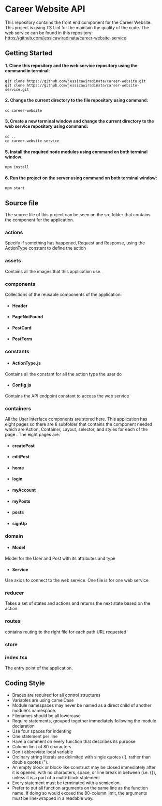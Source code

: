 # Career Website API
This repository contains the front end component for the Career Website. This project is using TS Lint for the maintain the quality of the code. The web service can be found in this repository: https://github.com/jessicawiradinata/career-website-service. 
## Getting Started
#### 1. Clone this repository and the web service repository using the command in terminal:
```
git clone https://github.com/jessicawiradinata/career-website.git
git clone https://github.com/jessicawiradinata/career-website-service.git
```
#### 2. Change the current directory to the file repository using command:
```
cd career-website
```
#### 3. Create a new terminal window and change the current directory to the web service repository using command:
```
cd ..
cd career-website-service
```
#### 5. Install the required node modules using command on both terminal window:
```
npm install
```
#### 6. Run the project on the server using command on both terminal window:
 ```
 npm start
 ```
 
 ## Source file
 The source file of this project can be seen on the src folder that contains the component for the application.
 ### actions
 Specify if something has happened, Request and Response, using the ActionType constant to define the action
 ### assets
 Contains all the images that this application use.
 ### components
 Collections of the reusable components of the application:
 * #### Header
 * #### PageNotFound
 * #### PostCard
 * #### PostForm
 ### constants
 * #### ActionType.js
 Contains all the constant for all the action type the user do
 * #### Config.js
 Contains the API endpoint constant to access the web service
 ### containers
 All the User Interface components are stored here. This application has eight pages so there are 8 subfolder that contains the component needed which are Action, Container, Layout, selector, and styles for each of the page . The eight pages are:
 * #### createPost
 * #### editPost
 * #### home
 * #### login
 * #### myAccount
 * #### myPosts
 * #### posts
 * #### signUp
 ### domain
 * #### Model
 Model for the User and Post with its attributes and type
 * #### Service
 Use axios to connect to the web service. One file is for one web service
 ### reducer
 Takes a set of states and actions and returns the next state based on the action
 ### routes
 contains routing to the right file for each path URL requested
 ### store
 
 ### index.tsx
 The entry point of the application.
 
## Coding Style
- Braces are required for all control structures
- Variables are using camelCase
- Module namespaces may never be named as a direct child of another module's namespace.
- Filenames should be all lowercase
- Require statements, grouped together immediately following the module declaration
- Use four spaces for indenting
- One statement per line
- Have a comment on every function that describes its purpose
- Column limit of 80 characters
- Don't abbreviate local variable
- Ordinary string literals are delimited with single quotes ('), rather than double quotes (").
- An empty block or block-like construct may be closed immediately after it is opened, with no characters, space, or line break in between (i.e. {}), unless it is a part of a multi-block statement
- Every statement must be terminated with a semicolon.
- Prefer to put all function arguments on the same line as the function name. If doing so would exceed the 80-column limit, the arguments must be line-wrapped in a readable way.
